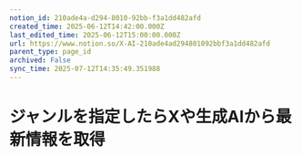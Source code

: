 ```yaml
---
notion_id: 210ade4a-d294-8010-92bb-f3a1dd482afd
created_time: 2025-06-12T14:42:00.000Z
last_edited_time: 2025-06-12T15:00:00.000Z
url: https://www.notion.so/X-AI-210ade4ad294801092bbf3a1dd482afd
parent_type: page_id
archived: False
sync_time: 2025-07-12T14:35:49.351988
---
```


# ジャンルを指定したらXや生成AIから最新情報を取得

